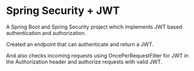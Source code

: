 # Spring Security + JWT

A Spring Boot and Spring Security project which implements JWT based authentication and authorization.  

Created an endpoint that can authenticate and return a JWT.  

And also checks incoming requests using OncePerRequestFilter for JWT in the Authorization header and authorize requests with valid JWT.
